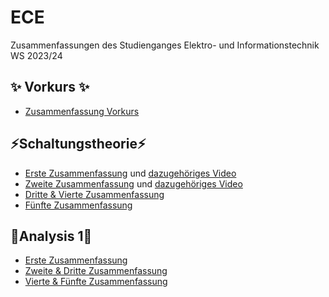 # ECE

Zusammenfassungen des Studienganges Elektro- und Informationstechnik WS 2023/24

## ✨ Vorkurs ✨

-   [Zusammenfassung Vorkurs](/Vorkurs/Vorkurs_Zusammenfassung.pdf)

## ⚡Schaltungstheorie⚡

-   [Erste Zusammenfassung](/Schaltungstheorie/Zusammenfassungen/ST_ZF_1.png) und [dazugehöriges Video](https://www.youtube.com/watch?v=NnK4rBzMl0s)
-   [Zweite Zusammenfassung](/Schaltungstheorie/Zusammenfassungen/ST_ZF_2.png) und [dazugehöriges Video](https://www.youtube.com/watch?v=S2WF1JfdYZg)
-   [Dritte & Vierte Zusammenfassung](/Schaltungstheorie/Zusammenfassungen/ST_ZF_3_4.pdf)
-   [Fünfte Zusammenfassung](/Schaltungstheorie/Zusammenfassungen/ST_ZF_5.pdf)

## 🧮Analysis 1🧮

-   [Erste Zusammenfassung](/Analysis_1/AN1_ZF_1.png)
-   [Zweite & Dritte Zusammenfassung](/Analysis_1/AN1_ZF_2-3.pdf)
-   [Vierte & Fünfte Zusammenfassung](/Analysis_1/AN1_ZF_4-5.pdf)
